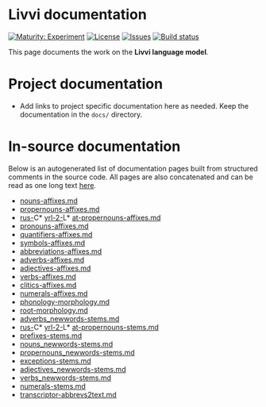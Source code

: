 # Livvi documentation

[![Maturity: Experiment](https://img.shields.io/badge/Maturity-Experiment-black.svg)](https://giellalt.github.io/MaturityClassification.html)
[![License](https://img.shields.io/github/license/giellalt/lang-olo)](https://raw.githubusercontent.com/giellalt/lang-olo/develop/LICENSE)
[![Issues](https://img.shields.io/github/issues/giellalt/lang-olo)](https://github.com/giellalt/lang-olo/issues)
[![Build status](https://github.com/giellalt/lang-olo/workflows/Speller%20CI+CD/badge.svg)](https://github.com/giellalt/lang-olo/actions)

This page documents the work on the **Livvi language model**. 

# Project documentation

* Add links to project specific documentation here as needed. Keep the documentation in the `docs/` directory.

# In-source documentation

Below is an autogenerated list of documentation pages built from structured comments in the source code. All pages are also concatenated and can be read as one long text [here](olo.md).
* [nouns-affixes.md](nouns-affixes.md)
* [propernouns-affixes.md](propernouns-affixes.md)
* [rus-](rus-)C* [yrl-2-](yrl-2-)L* [at-propernouns-affixes.md](at-propernouns-affixes.md)
* [pronouns-affixes.md](pronouns-affixes.md)
* [quantifiers-affixes.md](quantifiers-affixes.md)
* [symbols-affixes.md](symbols-affixes.md)
* [abbreviations-affixes.md](abbreviations-affixes.md)
* [adverbs-affixes.md](adverbs-affixes.md)
* [adjectives-affixes.md](adjectives-affixes.md)
* [verbs-affixes.md](verbs-affixes.md)
* [clitics-affixes.md](clitics-affixes.md)
* [numerals-affixes.md](numerals-affixes.md)
* [phonology-morphology.md](phonology-morphology.md)
* [root-morphology.md](root-morphology.md)
* [adverbs_newwords-stems.md](adverbs_newwords-stems.md)
* [rus-](rus-)C* [yrl-2-](yrl-2-)L* [at-propernouns-stems.md](at-propernouns-stems.md)
* [prefixes-stems.md](prefixes-stems.md)
* [nouns_newwords-stems.md](nouns_newwords-stems.md)
* [propernouns_newwords-stems.md](propernouns_newwords-stems.md)
* [exceptions-stems.md](exceptions-stems.md)
* [adjectives_newwords-stems.md](adjectives_newwords-stems.md)
* [verbs_newwords-stems.md](verbs_newwords-stems.md)
* [numerals-stems.md](numerals-stems.md)
* [transcriptor-abbrevs2text.md](transcriptor-abbrevs2text.md)
